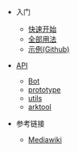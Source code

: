 * 入门
  * [快速开始](fornew/quickstart.md)
  * [全部用法](fornew/usage.md)
  * [示例(Github)](https://github.com/GuGuMur/mwbot/tree/main/examples)

* [API](api/index.md)
  * [Bot](api/bot.md)
  * [prototype](api/prototype.md)
  * [utils](api/utils.md)
  * [arktool](api/arktool.md)

* 参考链接
  * [Mediawiki](https://www.mediawiki.org)